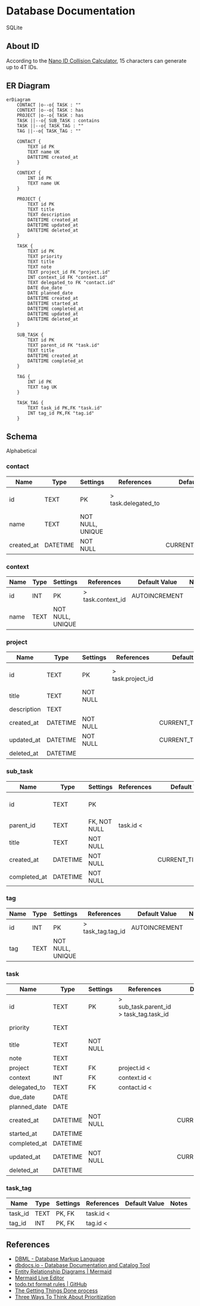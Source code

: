 # Database Documentation

SQLite

## About ID

According to the [Nano ID Collision Calculator](https://zelark.github.io/nano-id-cc/),
15 characters can generate up to 4T IDs.

## ER Diagram

```mermaid
erDiagram
    CONTACT |o--o{ TASK : ""
    CONTEXT |o--o{ TASK : has
    PROJECT |o--o{ TASK : has
    TASK ||--o{ SUB_TASK : contains
    TASK ||--o{ TASK_TAG : ""
    TAG ||--o{ TASK_TAG : ""

    CONTACT {
        TEXT id PK
        TEXT name UK
        DATETIME created_at
    }

    CONTEXT {
        INT id PK
        TEXT name UK
    }

    PROJECT {
        TEXT id PK
        TEXT title
        TEXT description
        DATETIME created_at
        DATETIME updated_at
        DATETIME deleted_at
    }

    TASK {
        TEXT id PK
        TEXT priority
        TEXT title
        TEXT note
        TEXT project_id FK "project.id"
        INT context_id FK "context.id"
        TEXT delegated_to FK "contact.id"
        DATE due_date
        DATE planned_date
        DATETIME created_at
        DATETIME started_at
        DATETIME completed_at
        DATETIME updated_at
        DATETIME deleted_at
    }

    SUB_TASK {
        TEXT id PK
        TEXT parent_id FK "task.id"
        TEXT title
        DATETIME created_at
        DATETIME completed_at
    }

    TAG {
        INT id PK
        TEXT tag UK
    }

    TASK_TAG {
        TEXT task_id PK,FK "task.id"
        INT tag_id PK,FK "tag.id"
    }
```

## Schema

Alphabetical

### contact

| Name       | Type     | Settings         | References          | Default Value     | Notes                               |
| ---------- | -------- | ---------------- | ------------------- | ----------------- | ----------------------------------- |
| id         | TEXT     | PK               | > task.delegated_to |                   | Nano ID<br />CHECK(length(id) = 15) |
| name       | TEXT     | NOT NULL, UNIQUE |                     |                   |                                     |
| created_at | DATETIME | NOT NULL         |                     | CURRENT_TIMESTAMP |                                     |

### context

| Name | Type | Settings         | References        | Default Value | Notes |
| ---- | ---- | ---------------- | ----------------- | ------------- | ----- |
| id   | INT  | PK               | > task.context_id | AUTOINCREMENT |       |
| name | TEXT | NOT NULL, UNIQUE |                   |               |       |

### project

| Name        | Type     | Settings | References        | Default Value     | Notes                               |
| ----------- | -------- | -------- | ----------------- | ----------------- | ----------------------------------- |
| id          | TEXT     | PK       | > task.project_id |                   | Nano ID<br />CHECK(length(id) = 15) |
| title       | TEXT     | NOT NULL |                   |                   |                                     |
| description | TEXT     |          |                   |                   |                                     |
| created_at  | DATETIME | NOT NULL |                   | CURRENT_TIMESTAMP |                                     |
| updated_at  | DATETIME | NOT NULL |                   | CURRENT_TIMESTAMP |                                     |
| deleted_at  | DATETIME |          |                   |                   |                                     |

### sub_task

| Name         | Type     | Settings     | References | Default Value     | Notes                               |
| ------------ | -------- | ------------ | ---------- | ----------------- | ----------------------------------- |
| id           | TEXT     | PK           |            |                   | Nano ID<br />CHECK(length(id) = 15) |
| parent_id    | TEXT     | FK, NOT NULL | task.id <  |                   |                                     |
| title        | TEXT     | NOT NULL     |            |                   |                                     |
| created_at   | DATETIME | NOT NULL     |            | CURRENT_TIMESTAMP |                                     |
| completed_at | DATETIME | NOT NULL     |            |                   |                                     |

### tag

| Name | Type | Settings         | References        | Default Value | Notes |
| ---- | ---- | ---------------- | ----------------- | ------------- | ----- |
| id   | INT  | PK               | > task_tag.tag_id | AUTOINCREMENT |       |
| tag  | TEXT | NOT NULL, UNIQUE |                   |               |       |

### task

| Name         | Type     | Settings | References                                  | Default Value     | Notes                               |
| ------------ | -------- | -------- | ------------------------------------------- | ----------------- | ----------------------------------- |
| id           | TEXT     | PK       | > sub_task.parent_id<br/>> task_tag.task_id |                   | Nano ID<br />CHECK(length(id) = 15) |
| priority     | TEXT     |          |                                             |                   | CHECK(priority GLOB '[A-Z]')        |
| title        | TEXT     | NOT NULL |                                             |                   |                                     |
| note         | TEXT     |          |                                             |                   |                                     |
| project      | TEXT     | FK       | project.id <                                |                   |                                     |
| context      | INT      | FK       | context.id <                                |                   |                                     |
| delegated_to | TEXT     | FK       | contact.id <                                |                   |                                     |
| due_date     | DATE     |          |                                             |                   | deadline                            |
| planned_date | DATE     |          |                                             |                   |                                     |
| created_at   | DATETIME | NOT NULL |                                             | CURRENT_TIMESTAMP |                                     |
| started_at   | DATETIME |          |                                             |                   |                                     |
| completed_at | DATETIME |          |                                             |                   |                                     |
| updated_at   | DATETIME | NOT NULL |                                             | CURRENT_TIMESTAMP |                                     |
| deleted_at   | DATETIME |          |                                             |                   |                                     |

### task_tag

| Name    | Type | Settings | References | Default Value | Notes |
| ------- | ---- | -------- | ---------- | ------------- | ----- |
| task_id | TEXT | PK, FK   | task.id <  |               |       |
| tag_id  | INT  | PK, FK   | tag.id <   |               |       |

## References

- [DBML - Database Markup Language](https://dbml.dbdiagram.io/home/)
- [dbdocs.io - Database Documentation and Catalog Tool](https://dbdocs.io)
- [Entity Relationship Diagrams | Mermaid](https://mermaid.js.org/syntax/entityRelationshipDiagram.html)
- [Mermaid Live Editor](https://mermaid.live/)
- [todo.txt format rules | GitHub](https://github.com/todotxt/todo.txt?tab=readme-ov-file#todotxt-format-rules)
- [The Getting Things Done process](<https://prismic-io.s3.amazonaws.com/float-com/294d0abf-23a8-4475-adf2-045fc1ca6265_The+Getting+things+done+process+(1).png>)
- [Three Ways To Think About Prioritization](https://success.oregonstate.edu/sites/success.oregonstate.edu/files/LearningCorner/Tools/prioritize_-_3_methods_20.pdf)
